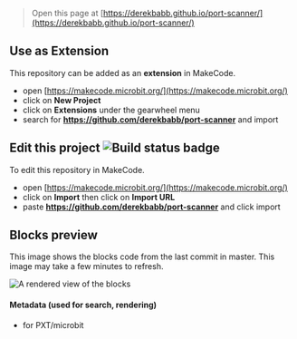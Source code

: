 
> Open this page at [https://derekbabb.github.io/port-scanner/](https://derekbabb.github.io/port-scanner/)

## Use as Extension

This repository can be added as an **extension** in MakeCode.

* open [https://makecode.microbit.org/](https://makecode.microbit.org/)
* click on **New Project**
* click on **Extensions** under the gearwheel menu
* search for **https://github.com/derekbabb/port-scanner** and import

## Edit this project ![Build status badge](https://github.com/derekbabb/port-scanner/workflows/MakeCode/badge.svg)

To edit this repository in MakeCode.

* open [https://makecode.microbit.org/](https://makecode.microbit.org/)
* click on **Import** then click on **Import URL**
* paste **https://github.com/derekbabb/port-scanner** and click import

## Blocks preview

This image shows the blocks code from the last commit in master.
This image may take a few minutes to refresh.

![A rendered view of the blocks](https://github.com/derekbabb/port-scanner/raw/master/.github/makecode/blocks.png)

#### Metadata (used for search, rendering)

* for PXT/microbit
<script src="https://makecode.com/gh-pages-embed.js"></script><script>makeCodeRender("{{ site.makecode.home_url }}", "{{ site.github.owner_name }}/{{ site.github.repository_name }}");</script>
